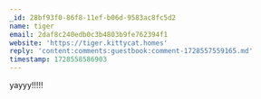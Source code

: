 ```yaml
---
_id: 28bf93f0-86f8-11ef-b06d-9583ac8fc5d2
name: tiger
email: 2daf8c240edb0c3b4803b9fe762394f1
website: 'https://tiger.kittycat.homes'
reply: 'content:comments:guestbook:comment-1728557559165.md'
timestamp: 1728558586903
---
```

yayyy!!!!!
